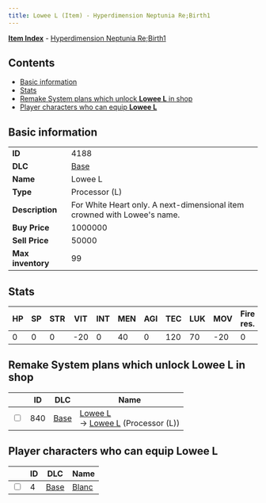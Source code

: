 ```yaml
---
title: Lowee L (Item) - Hyperdimension Neptunia Re;Birth1
---
```


[**Item Index**](/neptunia/rb1/item/index.html) - [Hyperdimension Neptunia Re;Birth1](/neptunia/rb1)

## Contents

- [Basic information](#basic-information)
- [Stats](#stats)
- [Remake System plans which unlock **Lowee L** in shop](#remake-system-plans-which-unlock-lowee-l-in-shop)
- [Player characters who can equip **Lowee L**](#player-characters-who-can-equip-lowee-l)
## Basic information

|   |   |
| -- | -- |
| **ID** | 4188 |
| **DLC** | [Base](/neptunia/rb1/dlc/1-base.html) |
| **Name** | Lowee L |
| **Type** | Processor (L) |
| **Description** | For White Heart only. A next-dimensional item crowned with Lowee's name. |
| **Buy Price** | 1000000 |
| **Sell Price** | 50000 |
| **Max inventory** | 99 |


## Stats

| HP | SP | STR | VIT | INT | MEN | AGI | TEC | LUK | MOV | Fire res. | Ice res. | Wind res. | Lightning res. |
| -- | -- | --- | --- | --- | --- | --- | --- | --- | --- | --------- | -------- | --------- | -------------- |
| 0 | 0 | 0 | -20 | 0 | 40 | 0 | 120 | 70 | -20 | 0 | 10 | 0 | 0 |


## Remake System plans which unlock **Lowee L** in shop

|    | ID | DLC | Name |
| -- | -- | --- | ---- |
| <input type="checkbox" id="rb1-remake-1-840" class="trackbox" /> | 840 | [Base](/neptunia/rb1/dlc/1-base.html) | [Lowee L](/neptunia/rb1/remake/1-840-lowee-l.html)<br /> → [Lowee L](/neptunia/rb1/item/1-4188-lowee-l.html) (Processor (L)) |


## Player characters who can equip **Lowee L**

|    | ID | DLC | Name |
| -- | -- | --- | ---- |
| <input type="checkbox" id="rb1-player-1-4" class="trackbox" /> | 4 | [Base](/neptunia/rb1/dlc/1-base.html) | [Blanc](/neptunia/rb1/player/1-4-blanc.html) |

